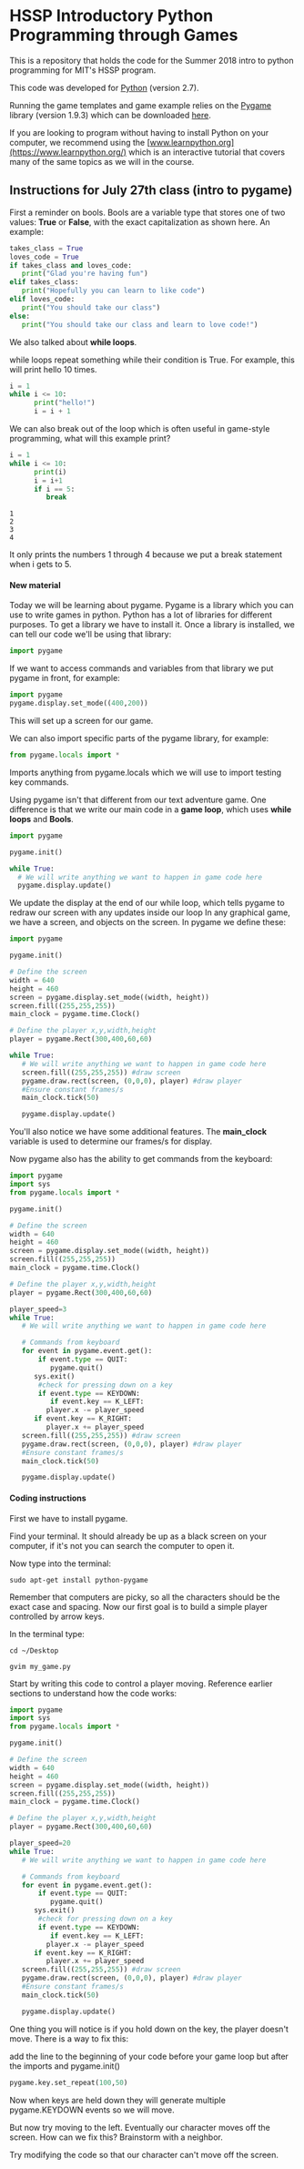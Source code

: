 # HSSP Introductory Python Programming through Games

This is a repository that holds the code for the Summer 2018 intro to python programming for MIT's HSSP program.

This code was developed for [Python](https://www.python.org/downloads/) (version 2.7).

Running the game templates and game example relies on the [Pygame](https://www.pygame.org/wiki/GettingStarted) library (version 1.9.3) which can be downloaded [here](https://www.pygame.org/download.shtml).

If you are looking to program without having to install Python on your computer, we recommend using the [www.learnpython.org](https://www.learnpython.org/) which is an interactive tutorial that covers many of the same topics as we will in the course.


## Instructions for July 27th class (intro to pygame)

First a reminder on bools. Bools are a variable type that stores one of two values: **True** or **False**, with the exact capitalization as shown here. An example:

```python
takes_class = True
loves_code = True
if takes_class and loves_code:
   print("Glad you're having fun")
elif takes_class:
   print("Hopefully you can learn to like code")
elif loves_code:
   print("You should take our class")
else:
   print("You should take our class and learn to love code!")
```

We also talked about **while loops**.

while loops repeat something while their condition is True. For example, this will print hello 10 times.
```python
i = 1
while i <= 10:
      print("hello!")
      i = i + 1

```

We can also break out of the loop which is often useful in game-style programming, what will this example print?

```python
i = 1
while i <= 10:
      print(i)
      i = i+1
      if i == 5:
      	 break
```

```
1
2
3
4
```

It only prints the numbers 1 through 4 because we put a break statement when i gets to 5. 

#### New material

Today we will be learning about pygame. Pygame is a library which you can use to write games in python. Python has a lot of libraries for different purposes. To get a library we have to install it. Once a library is installed, we can tell our code we'll be using that library:

```python
import pygame
```

If we want to access commands and variables from that library we put pygame in front, for example:

```python
import pygame
pygame.display.set_mode((400,200))
```

This will set up a screen for our game.

We can also import specific parts of the pygame library, for example:

```python
from pygame.locals import *
```

Imports anything from pygame.locals which we will use to import testing key commands.

Using pygame isn't that different from our text adventure game. One difference is that we write our main code in a **game loop**, which uses **while loops** and **Bools**.

```python
import pygame

pygame.init()

while True:
  # We will write anything we want to happen in game code here
  pygame.display.update() 
```

We update the display at the end of our while loop, which tells pygame to redraw our screen with any updates inside our loop
In any graphical game, we have a screen, and objects on the screen. In pygame we define these:

```python
import pygame

pygame.init()

# Define the screen
width = 640
height = 460
screen = pygame.display.set_mode((width, height))
screen.fill((255,255,255))
main_clock = pygame.time.Clock()

# Define the player x,y,width,height
player = pygame.Rect(300,400,60,60)

while True:
   # We will write anything we want to happen in game code here
   screen.fill((255,255,255)) #draw screen
   pygame.draw.rect(screen, (0,0,0), player) #draw player
   #Ensure constant frames/s
   main_clock.tick(50)

   pygame.display.update() 

```

You'll also notice we have some additional features. The **main_clock** variable is used to determine our frames/s for display.

Now pygame also has the ability to get commands from the keyboard:

```python
import pygame
import sys
from pygame.locals import *

pygame.init()

# Define the screen
width = 640
height = 460
screen = pygame.display.set_mode((width, height))
screen.fill((255,255,255))
main_clock = pygame.time.Clock()

# Define the player x,y,width,height
player = pygame.Rect(300,400,60,60)

player_speed=3
while True:
   # We will write anything we want to happen in game code here

   # Commands from keyboard
   for event in pygame.event.get():
       if event.type == QUIT:
       	  pygame.quit()
	  sys.exit()
       #check for pressing down on a key
       if event.type == KEYDOWN:
       	  if event.key == K_LEFT:
	     player.x -= player_speed
	  if event.key == K_RIGHT:
	     player.x += player_speed
   screen.fill((255,255,255)) #draw screen
   pygame.draw.rect(screen, (0,0,0), player) #draw player
   #Ensure constant frames/s
   main_clock.tick(50)

   pygame.display.update() 

```

#### Coding instructions

First we have to install pygame.

Find your terminal. It should already be up as a black screen on your computer, if it's not you can search the computer to open it.

Now type into the terminal:

```
sudo apt-get install python-pygame
```

Remember that computers are picky, so all the characters should be the exact case and spacing.
Now our first goal is to build a simple player controlled by arrow keys.

In the terminal type: 

```
cd ~/Desktop

gvim my_game.py
```

Start by writing this code to control a player moving. Reference earlier sections to understand how the code works:

```python
import pygame
import sys
from pygame.locals import *

pygame.init()

# Define the screen
width = 640
height = 460
screen = pygame.display.set_mode((width, height))
screen.fill((255,255,255))
main_clock = pygame.time.Clock()

# Define the player x,y,width,height
player = pygame.Rect(300,400,60,60)

player_speed=20
while True:
   # We will write anything we want to happen in game code here

   # Commands from keyboard
   for event in pygame.event.get():
       if event.type == QUIT:
       	  pygame.quit()
	  sys.exit()
       #check for pressing down on a key
       if event.type == KEYDOWN:
       	  if event.key == K_LEFT:
	     player.x -= player_speed
	  if event.key == K_RIGHT:
	     player.x += player_speed
   screen.fill((255,255,255)) #draw screen
   pygame.draw.rect(screen, (0,0,0), player) #draw player
   #Ensure constant frames/s
   main_clock.tick(50)

   pygame.display.update() 

```

One thing you will notice is if you hold down on the key, the player doesn't move. There is a way to fix this:

add the line to the beginning of your code before your game loop but after the imports and pygame.init()

```python
pygame.key.set_repeat(100,50)
```

Now when keys are held down they will generate multiple pygame.KEYDOWN events so we will move.

But now try moving to the left. Eventually our character moves off the screen. How can we fix this? Brainstorm with a neighbor.

Try modifying the code so that our character can't move off the screen.



